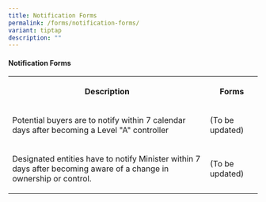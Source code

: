 ```yaml
---
title: Notification Forms
permalink: /forms/notification-forms/
variant: tiptap
description: ""
---
```

<h4><strong>Notification Forms</strong></h4>
<table>
<tbody>
<tr>
<th rowspan="1" colspan="1">
<p>Description</p>
</th>
<th rowspan="1" colspan="1">
<p>Forms</p>
</th>
</tr>
<tr>
<td rowspan="1" colspan="1">
<p>Potential buyers are to notify within 7 calendar days after becoming a
Level "A" controller</p>
</td>
<td rowspan="1" colspan="1">
<p>(To be updated)</p>
</td>
</tr>
<tr>
<td rowspan="1" colspan="1">
<p>Designated entities have to notify Minister within 7 days after becoming
aware of a change in ownership or control.</p>
</td>
<td rowspan="1" colspan="1">
<p>(To be updated)</p>
</td>
</tr>
</tbody>
</table>
<p></p>
<p></p>